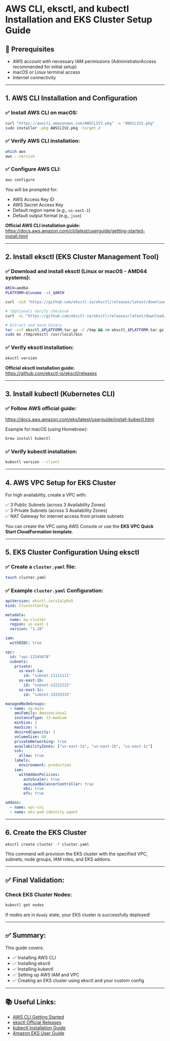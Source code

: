 # AWS CLI, eksctl, and kubectl Installation and EKS Cluster Setup Guide

## 📌 Prerequisites
- AWS account with necessary IAM permissions (AdministratorAccess recommended for initial setup)
- macOS or Linux terminal access
- Internet connectivity

---

## 1. AWS CLI Installation and Configuration

### ✅ Install AWS CLI on macOS:
```bash
curl "https://awscli.amazonaws.com/AWSCLIV2.pkg" -o "AWSCLIV2.pkg"
sudo installer -pkg AWSCLIV2.pkg -target /
```

### ✅ Verify AWS CLI installation:
```bash
which aws
aws --version
```

### ✅ Configure AWS CLI:
```bash
aws configure
```
You will be prompted for:
- AWS Access Key ID
- AWS Secret Access Key
- Default region name (e.g., `us-east-1`)
- Default output format (e.g., `json`)

**Official AWS CLI installation guide:**  
https://docs.aws.amazon.com/cli/latest/userguide/getting-started-install.html

---

## 2. Install eksctl (EKS Cluster Management Tool)

### ✅ Download and install eksctl (Linux or macOS - AMD64 systems):
```bash
ARCH=amd64
PLATFORM=$(uname -s)_$ARCH

curl -sLO "https://github.com/eksctl-io/eksctl/releases/latest/download/eksctl_$PLATFORM.tar.gz"

# (Optional) Verify checksum
curl -sL "https://github.com/eksctl-io/eksctl/releases/latest/download/eksctl_checksums.txt" | grep $PLATFORM | sha256sum --check

# Extract and move binary
tar -xzf eksctl_$PLATFORM.tar.gz -C /tmp && rm eksctl_$PLATFORM.tar.gz
sudo mv /tmp/eksctl /usr/local/bin
```

### ✅ Verify eksctl installation:
```bash
eksctl version
```

**Official eksctl installation guide:**  
https://github.com/eksctl-io/eksctl/releases

---

## 3. Install kubectl (Kubernetes CLI)

### ✅ Follow AWS official guide:  
https://docs.aws.amazon.com/eks/latest/userguide/install-kubectl.html

Example for macOS (using Homebrew):
```bash
brew install kubectl
```

### ✅ Verify kubectl installation:
```bash
kubectl version --client
```

---

## 4. AWS VPC Setup for EKS Cluster

For high availability, create a VPC with:

✅ 3 Public Subnets (across 3 Availability Zones)  
✅ 3 Private Subnets (across 3 Availability Zones)  
✅ NAT Gateway for internet access from private subnets

You can create the VPC using AWS Console or use the **EKS VPC Quick Start CloudFormation template**.

---

## 5. EKS Cluster Configuration Using eksctl

### ✅ Create a `cluster.yaml` file:
```bash
touch cluster.yaml
```

### ✅ Example `cluster.yaml` Configuration:
```yaml
apiVersion: eksctl.io/v1alpha5
kind: ClusterConfig

metadata:
  name: my-cluster
  region: us-east-1
  version: "1.28"

iam:
  withOIDC: true

vpc:
  id: "vpc-12345678"
  subnets:
    private:
      us-east-1a:
        id: "subnet-11111111"
      us-east-1b:
        id: "subnet-22222222"
      us-east-1c:
        id: "subnet-33333333"

managedNodeGroups:
  - name: ng-main
    amiFamily: AmazonLinux2
    instanceType: t3.medium
    minSize: 2
    maxSize: 6
    desiredCapacity: 2
    volumeSize: 60
    privateNetworking: true
    availabilityZones: ["us-east-1a", "us-east-1b", "us-east-1c"]
    ssh:
      allow: true
    labels:
      environment: production
    iam:
      withAddonPolicies:
        autoScaler: true
        awsLoadBalancerController: true
        ebs: true
        efs: true

addons:
  - name: vpc-cni
  - name: eks-pod-identity-agent
```

---

## 6. Create the EKS Cluster

```bash
eksctl create cluster -f cluster.yaml
```

This command will provision the EKS cluster with the specified VPC, subnets, node groups, IAM roles, and EKS addons.

---

## ✅ Final Validation:

### Check EKS Cluster Nodes:
```bash
kubectl get nodes
```

If nodes are in `Ready` state, your EKS cluster is successfully deployed!

---

## ✅ Summary:
This guide covers:

- ✅ Installing AWS CLI
- ✅ Installing eksctl
- ✅ Installing kubectl
- ✅ Setting up AWS IAM and VPC
- ✅ Creating an EKS cluster using eksctl and your custom config

---

## 📚 Useful Links:
- [AWS CLI Getting Started](https://docs.aws.amazon.com/cli/latest/userguide/getting-started-install.html)
- [eksctl Official Releases](https://github.com/eksctl-io/eksctl/releases)
- [kubectl Installation Guide](https://docs.aws.amazon.com/eks/latest/userguide/install-kubectl.html)
- [Amazon EKS User Guide](https://docs.aws.amazon.com/eks/latest/userguide/what-is-eks.html)
